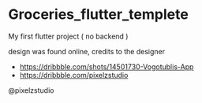 # Groceries_flutter_templete


My first flutter project ( no backend ) 

design was found online,
credits to the designer 

- https://dribbble.com/shots/14501730-Vogotublis-App
- https://dribbble.com/pixelzstudio

@pixelzstudio
